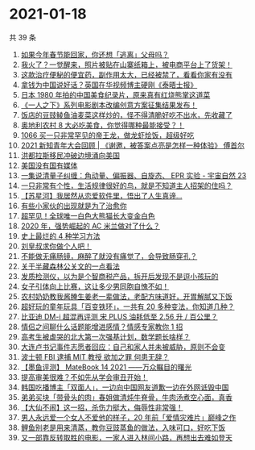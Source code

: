 # 2021-01-18

共 39 条

<!-- BEGIN ZHIHUVIDEO -->
<!-- 最后更新时间 Mon Jan 18 2021 19:37:46 GMT+0800 (CST) -->
1. [如果今年春节能回家，你还想「逃离」父母吗？](https://www.zhihu.com/zvideo/1333160561942081536)
1. [我火了？一觉醒来，照片被贴在山寨纸箱上，被电商平台上了货架！](https://www.zhihu.com/zvideo/1334164819482677248)
1. [这款治疗便秘的便宜药，副作用太大，已经被禁了，看看你家有没有](https://www.zhihu.com/zvideo/1334467446452191232)
1. [拿钱为中国说好话？英国在华视频博主硬刚《泰晤士报》](https://www.zhihu.com/zvideo/1334462396023140352)
1. [日本 1980 年拍的中国美食纪录片，原来真有红烧熊掌这道菜](https://www.zhihu.com/zvideo/1333459574255472640)
1. [《一人之下》系列电影剧本改编创意方案征集结果发布！](https://www.zhihu.com/zvideo/1334439530955452416)
1. [饭店的豆豉鲮鱼油麦菜这样炒的，怪不得清脆好吃不出水，先收藏了](https://www.zhihu.com/zvideo/1334455957477556224)
1. [奥地利农村 8 大必吃美食，你觉得哪种最能接受？！](https://www.zhihu.com/zvideo/1334406186289139712)
1. [1066 买一只非常罕见的帝王龙，做龙虾烩饭，超级好吃](https://www.zhihu.com/zvideo/1333957503974019072)
1. [2021 新知青年大会回顾 | 《谢邀，被答案点亮是怎样一种体验》 傅首尔](https://www.zhihu.com/zvideo/1332759877870182400)
1. [洪都拉斯移民冲破边境涌向美国](https://www.zhihu.com/zvideo/1334438977483464704)
1. [美国没有国有媒体](https://www.zhihu.com/zvideo/1334489329649848320)
1. [一集说清量子纠缠：角动量、偏振器、自旋态、 EPR 实验 - 宇宙自然 23](https://www.zhihu.com/zvideo/1334417058515992576)
1. [一只非常有个性，生活规律很好的鸟，就是不知道主人招架的住吗？](https://www.zhihu.com/zvideo/1334484842595807232)
1. [【苏星河】我居然从恋爱软件里，悟出了人生真谛...](https://www.zhihu.com/zvideo/1334543243128373248)
1. [有些小家伙的出现就是为了治愈你](https://www.zhihu.com/zvideo/1334155167780601856)
1. [超罕见！全球唯一白色大熊猫长大变金白色](https://www.zhihu.com/zvideo/1334445750248157184)
1. [2020 年，强势崛起的 AC 米兰做对了什么？](https://www.zhihu.com/zvideo/1334103520325697536)
1. [史上最烂的 4 种学习方法](https://www.zhihu.com/zvideo/1332369413563953152)
1. [刘皇叔求你做个人吧！](https://www.zhihu.com/zvideo/1334150257291161600)
1. [不能做无痛肠镜，麻醉了就没有痛觉了，会导致肠穿孔？](https://www.zhihu.com/zvideo/1333732507514834944)
1. [关于半藏森林公关文的一点看法](https://www.zhihu.com/zvideo/1334268506016157696)
1. [发质检测仪，以为是个智商税产品，拆开后发现不是逗小孩玩的](https://www.zhihu.com/zvideo/1334277059439042560)
1. [女子引体向上比赛，这让多少男同胞自愧不如！](https://www.zhihu.com/zvideo/1334081343438106624)
1. [农村奶奶教我酱腌生姜老一辈做法，老配方味道好，开胃解腻又下饭](https://www.zhihu.com/zvideo/1334085015316422656)
1. [超好玩的童年玩具「百变铁环」，一共有 20 多种变法，你知道几种？](https://www.zhihu.com/zvideo/1334121846581723136)
1. [比亚迪 DM-i 超混再评测 宋 PLUS 油耗低至 2.56 升 / 百公里？](https://www.zhihu.com/zvideo/1334235029539872768)
1. [情侣之间聊什么话题能增进感情？情感专家教你 1 招](https://www.zhihu.com/zvideo/1334185544520474624)
1. [高考生被虐哭的北大第一次强基计划，数学题长啥样？](https://www.zhihu.com/zvideo/1334185972007804928)
1. [大连卢书记事件志愿者回应：自己和家人并未被威胁，原则不会变](https://www.zhihu.com/zvideo/1333495227831840768)
1. [波士顿 FBI 逮捕 MIT 教授 欲加之罪 何患无辞？](https://www.zhihu.com/zvideo/1334116263400869888)
1. [【墨鱼评测】 MateBook 14 2021 ——万众瞩目的曙光](https://www.zhihu.com/zvideo/1334189691793657856)
1. [提高审美很难？不如先从学会审丑开始！](https://www.zhihu.com/zvideo/1333493660277309440)
1. [韩国吃播博主「双面人」，一边向中国网友道歉一边在外网诋毁中国](https://www.zhihu.com/zvideo/1334160806926340096)
1. [弟弟买块「带骨头的肉」春姐做清炖牛脊骨，牛肉汤煮空心面，真香](https://www.zhihu.com/zvideo/1334062251272024064)
1. [【大仙不闹】这一招，杀伤力挺大，侮辱性非常强！](https://www.zhihu.com/zvideo/1333737230171340800)
1. [男人永远爱一个女人不爱他的样子，20 年前「爱情灾难片」巅峰之作](https://www.zhihu.com/zvideo/1332616900527390720)
1. [鲤鱼别老是用来清蒸，教你豆豉蒸鱼的做法，入味可口，好吃下饭](https://www.zhihu.com/zvideo/1334210361353142272)
1. [又一部靠反转取胜的电影，一家人进入林间小路，再想出去难如登天](https://www.zhihu.com/zvideo/1334124604781072384)
<!-- END ZHIHUVIDEO -->
